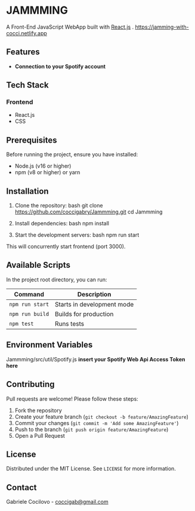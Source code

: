 # JAMMMING

A Front-End JavaScript WebApp built with [React.js](https://reactjs.org/) .
https://jamming-with-cocci.netlify.app

## Features

- **Connection to your Spotify account** 

## Tech Stack

### Frontend
- React.js 
- CSS

## Prerequisites

Before running the project, ensure you have installed:
- Node.js (v16 or higher)
- npm (v8 or higher) or yarn

## Installation

1. Clone the repository:
bash        git clone https://github.com/coccigabry/Jammming.git   cd Jammming  

2. Install dependencies:
bash        npm install   

3. Start the development servers:
bash        npm run start   

This will concurrently start frontend (port 3000).

## Available Scripts

In the project root directory, you can run:

| Command | Description |
|---------|-------------|
| `npm run start` | Starts in development mode |
| `npm run build` | Builds for production |
| `npm test` | Runs tests |

## Environment Variables

Jammming/src/util/Spotify.js        **insert your Spotify Web Api Access Token here**

## Contributing

Pull requests are welcome! Please follow these steps:
1. Fork the repository
2. Create your feature branch (`git checkout -b feature/AmazingFeature`)
3. Commit your changes (`git commit -m 'Add some AmazingFeature'`)
4. Push to the branch (`git push origin feature/AmazingFeature`)
5. Open a Pull Request

## License

Distributed under the MIT License. See `LICENSE` for more information.

## Contact

Gabriele Cocilovo - coccigab@gmail.com  
